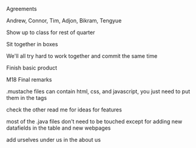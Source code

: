 Agreements


 Andrew, Connor, Tim, Adjon, Bikram, Tengyue
 
 Show up to class for rest of quarter
 
 
 Sit together in boxes
 
 
 We'll all try hard to work together and commit the same time
 
 
 Finish basic product
 
 
 M18 Final remarks
 
 .mustache files can contain html, css, and javascript, you just need to put them in the tags
 
 check the other read me for ideas for features
 
 most of the .java files don't need to be touched except for adding new datafields in the table and new webpages
 
 add urselves under us in the about us
 
 
